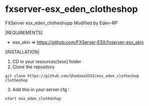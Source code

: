 # fxserver-esx_eden_clotheshop
FXServer esx_eden_clotheshopp Modified by Eden-RP

[REQUIREMENTS]

- esx_skin => https://github.com/FXServer-ESX/fxserver-esx_skin

[INSTALLATION]

1) CD in your resources/[esx] folder
2) Clone the repository
```
git clone https://github.com/ShadowsX2V2/esx_eden_clotheshop clotheshop
```
3) Add this in your server.cfg :

```
start esx_eden_clotheshop
```
